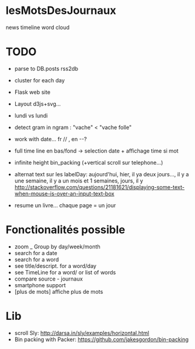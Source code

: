 # lesMotsDesJournaux
news timeline word cloud




TODO
=====
* parse to DB.posts   rss2db
* cluster for each day
* Flask web site
* Layout d3js+svg...
* lundi vs lundi
* detect gram in ngram : "vache" < "vache folle"
* work with date... fr //  , en --?
* full time line en bas/fond -> selection date + affichage time si mot

* infinite height bin_packing (+vertical scroll sur telephone...)

* alternat text sur les labelDay:  aujourd'hui, hier, il ya deux jours..., il y a une semaine, il y a un mois et 1 semaines, jours, il y
http://stackoverflow.com/questions/21181621/displaying-some-text-when-mouse-is-over-an-input-text-box

* resume un livre... chaque page = un jour

Fonctionalités possible
=======================
* zoom _ Group by day/week/month
* search for a date
* search for a word
* see title/descript. for a word/day
* see TimeLine for a word/ or list of words
* compare source - journaux
* smartphone support
* [plus de mots] affiche plus de mots

Lib
===
* scroll Sly: http://darsa.in/sly/examples/horizontal.html
* Bin packing with Packer: https://github.com/jakesgordon/bin-packing
